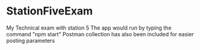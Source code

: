# StationFiveExam
My Technical exam with station 5
The app would run by typing the command "npm start" 
Postman collection has also been included for easier posting parameters
